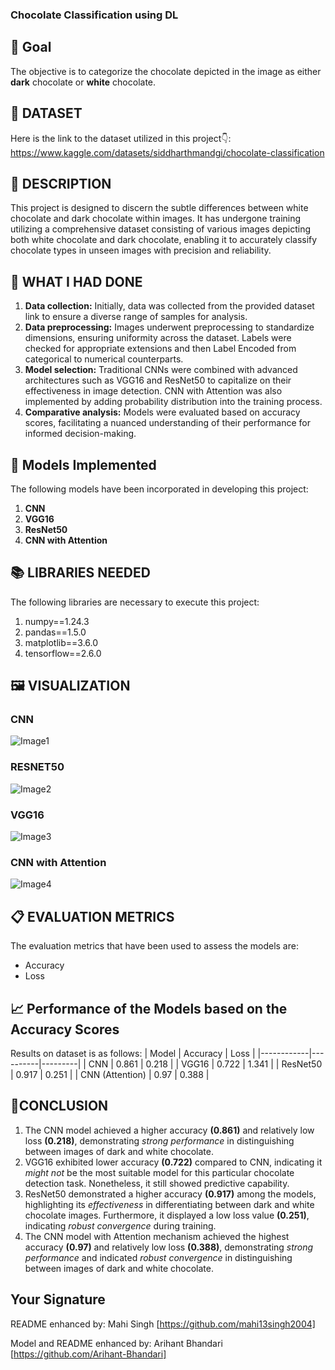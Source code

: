 ### Chocolate Classification using DL

## 🎯 Goal
The objective is to categorize the chocolate depicted in the image as either **dark** chocolate or **white** chocolate.

## 🧵 DATASET
Here is the link to the dataset utilized in this project👇:<br>
https://www.kaggle.com/datasets/siddharthmandgi/chocolate-classification

## 🧾 DESCRIPTION
This project is designed to discern the subtle differences between white chocolate and dark chocolate within images. It has undergone training utilizing a comprehensive dataset consisting of various images depicting both white chocolate and dark chocolate, enabling it to accurately classify chocolate types in unseen images with precision and reliability.

## 🧮 WHAT I HAD DONE
1. **Data collection:** Initially, data was collected from the provided dataset link to ensure a diverse range of samples for analysis.<br>
2. **Data preprocessing:** Images underwent preprocessing to standardize dimensions, ensuring uniformity across the dataset. Labels were checked for appropriate extensions and then Label Encoded from categorical to numerical counterparts.<br>
3. **Model selection:** Traditional CNNs were combined with advanced architectures such as VGG16 and ResNet50 to capitalize on their effectiveness in image detection. CNN with Attention was also implemented by adding probability distribution into the training process.<br>
4. **Comparative analysis:** Models were evaluated based on accuracy scores, facilitating a nuanced understanding of their performance for informed decision-making.

## 🚀 **Models Implemented**
The following models have been incorporated in developing this project:
1. **CNN**<br>
2. **VGG16**<br>
3. **ResNet50**<br>
4. **CNN with Attention**

## 📚 LIBRARIES NEEDED
The following libraries are necessary to execute this project:
1. numpy==1.24.3
2. pandas==1.5.0
3. matplotlib==3.6.0
4. tensorflow==2.6.0

## 🖼️ VISUALIZATION

### CNN
<img src="https://github.com/abhisheks008/DL-Simplified/blob/main/Chocolate%20Classification%20using%20DL/Images/acc_cnn.jpg" alt="Image1" >

### RESNET50
<img src="https://github.com/abhisheks008/DL-Simplified/blob/main/Chocolate%20Classification%20using%20DL/Images/acc_resnet50.jpg" alt="Image2">

### VGG16
<img src="https://github.com/abhisheks008/DL-Simplified/blob/main/Chocolate%20Classification%20using%20DL/Images/acc_vgg16.jpg" alt="Image3" >

### CNN with Attention
<img src="https://github.com/abhisheks008/DL-Simplified/blob/main/Chocolate%20Classification%20using%20DL/Images/acc_CNN-Attention.png" alt="Image4" >

## 📋 EVALUATION METRICS
The evaluation metrics that have been used to assess the models are:
- Accuracy<br> 
- Loss

## 📈 **Performance of the Models based on the Accuracy Scores**
Results on dataset is as follows:
| Model      | Accuracy | Loss    |
|------------|----------|---------|
| CNN    | 0.861     | 0.218   |
| VGG16    | 0.722     | 1.341    |
| ResNet50    | 0.917     | 0.251    |
| CNN (Attention)    | 0.97     | 0.388    |

## 📢CONCLUSION
1. The CNN model achieved a higher accuracy **(0.861)** and relatively low loss **(0.218)**, demonstrating *strong performance* in distinguishing between images of dark and white chocolate.
2. VGG16 exhibited lower accuracy **(0.722)** compared to CNN, indicating it *might not* be the most suitable model for this particular chocolate detection task. Nonetheless, it still showed predictive capability.
3. ResNet50 demonstrated a higher accuracy **(0.917)** among the models, highlighting its *effectiveness* in differentiating between dark and white chocolate images. Furthermore, it displayed a low loss value **(0.251)**, indicating *robust convergence* during training.
4. The CNN model with Attention mechanism achieved the highest accuracy **(0.97)** and relatively low loss **(0.388)**, demonstrating *strong performance* and indicated *robust convergence* in distinguishing between images of dark and white chocolate.

## Your Signature

README enhanced by: Mahi Singh [https://github.com/mahi13singh2004]

Model and README enhanced by: Arihant Bhandari [https://github.com/Arihant-Bhandari]
